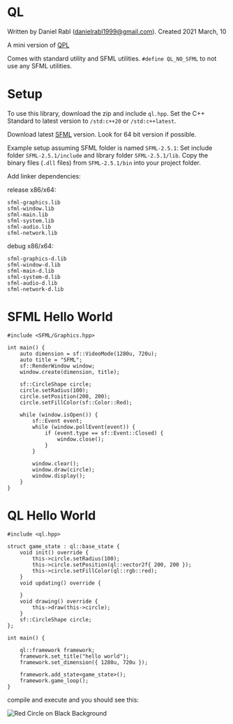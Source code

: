 # QL

Written by Daniel Rabl (danielrabl1999@gmail.com). Created 2021 March, 10

A mini version of [QPL](https://github.com/DanielRabl/QPL)

Comes with standard utility and SFML utilities.
`#define QL_NO_SFML` to not use any SFML utilities.

# Setup
To use this library, download the zip and include `ql.hpp`. Set the C++ Standard to latest version to `/std:c++20` or `/std:c++latest`.

Download latest [SFML](https://www.sfml-dev.org/) version. Look for 64 bit version if possible. 

Example setup assuming SFML folder is named `SFML-2.5.1`:
Set include folder `SFML-2.5.1/include` and library folder `SFML-2.5.1/lib`. 
Copy the binary files (`.dll` files) from `SFML-2.5.1/bin` into your project folder.

Add linker dependencies:

release x86/x64:
```
sfml-graphics.lib
sfml-window.lib
sfml-main.lib
sfml-system.lib
sfml-audio.lib
sfml-network.lib
```

debug x86/x64:
```
sfml-graphics-d.lib
sfml-window-d.lib
sfml-main-d.lib
sfml-system-d.lib
sfml-audio-d.lib
sfml-network-d.lib
```

# SFML Hello World

```
#include <SFML/Graphics.hpp>

int main() {
	auto dimension = sf::VideoMode(1280u, 720u);
	auto title = "SFML";
	sf::RenderWindow window;
	window.create(dimension, title);

	sf::CircleShape circle;
	circle.setRadius(100);
	circle.setPosition(200, 200);
	circle.setFillColor(sf::Color::Red);

	while (window.isOpen()) {
		sf::Event event;
		while (window.pollEvent(event)) {
			if (event.type == sf::Event::Closed) {
				window.close();
			}
		}

		window.clear();
		window.draw(circle);
		window.display();
	}
}
```

# QL Hello World

```
#include <ql.hpp>

struct game_state : ql::base_state {
	void init() override {
		this->circle.setRadius(100);
		this->circle.setPosition(ql::vector2f{ 200, 200 });
		this->circle.setFillColor(ql::rgb::red);
	}
	void updating() override {

	}
	void drawing() override {
		this->draw(this->circle);
	}
	sf::CircleShape circle;
};

int main() {

	ql::framework framework;
	framework.set_title("hello world");
	framework.set_dimension({ 1280u, 720u });
	
	framework.add_state<game_state>();
	framework.game_loop();
}
```

compile and execute and you should see this:

![Red Circle on Black Background](https://i.imgur.com/jahBJvQ.png)
